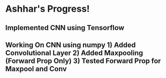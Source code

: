 # Ashhar's Progress!

## Implemented CNN using Tensorflow

## Working On CNN using numpy 1) Added Convolutional Layer 2) Added Maxpooling (Forward Prop Only) 3) Tested Forward Prop for Maxpool and Conv
